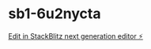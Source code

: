 # sb1-6u2nycta

[Edit in StackBlitz next generation editor ⚡️](https://stackblitz.com/~/github.com/pedroluisexe/sb1-6u2nycta)